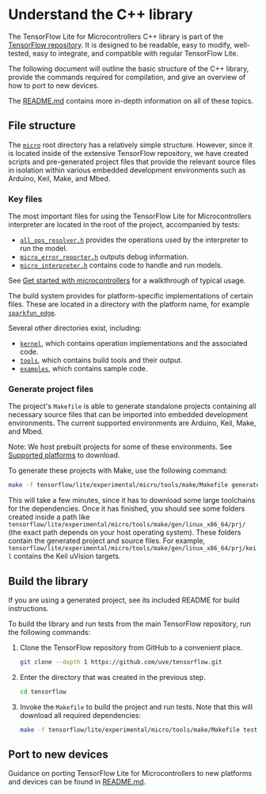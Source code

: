 # Understand the C++ library

The TensorFlow Lite for Microcontrollers C++ library is part of the
[TensorFlow repository](https://github.com/uve/tensorflow/tree/master/tensorflow/lite/experimental/micro).
It is designed to be readable, easy to modify, well-tested, easy to integrate,
and compatible with regular TensorFlow Lite.

The following document will outline the basic structure of the C++ library,
provide the commands required for compilation, and give an overview of how to
port to new devices.

The
[README.md](https://github.com/uve/tensorflow/blob/master/tensorflow/lite/experimental/micro/README.md#how-to-port-tensorflow-lite-micro-to-a-new-platform)
contains more in-depth information on all of these topics.

## File structure

The
[`micro`](https://github.com/uve/tensorflow/tree/master/tensorflow/lite/experimental/micro)
root directory has a relatively simple structure. However, since it is located
inside of the extensive TensorFlow repository, we have created scripts and
pre-generated project files that provide the relevant source files in isolation
within various embedded development environments such as Arduino, Keil, Make,
and Mbed.

### Key files

The most important files for using the TensorFlow Lite for Microcontrollers
interpreter are located in the root of the project, accompanied by tests:

-   [`all_ops_resolver.h`](https://github.com/uve/tensorflow/blob/master/tensorflow/lite/experimental/micro/kernels/all_ops_resolver.h)
    provides the operations used by the interpreter to run the model.
-   [`micro_error_reporter.h`](https://github.com/uve/tensorflow/blob/master/tensorflow/lite/experimental/micro/micro_error_reporter.h)
    outputs debug information.
-   [`micro_interpreter.h`](https://github.com/uve/tensorflow/blob/master/tensorflow/lite/experimental/micro/micro_interpreter.h)
    contains code to handle and run models.

See [Get started with microcontrollers](get_started.md) for a walkthrough of
typical usage.

The build system provides for platform-specific implementations of certain
files. These are located in a directory with the platform name, for example
[`sparkfun_edge`](https://github.com/uve/tensorflow/tree/master/tensorflow/lite/experimental/micro/sparkfun_edge).

Several other directories exist, including:

-   [`kernel`](https://github.com/uve/tensorflow/tree/master/tensorflow/lite/experimental/micro/kernels),
    which contains operation implementations and the associated code.
-   [`tools`](https://github.com/uve/tensorflow/tree/master/tensorflow/lite/experimental/micro/tools),
    which contains build tools and their output.
-   [`examples`](https://github.com/uve/tensorflow/tree/master/tensorflow/lite/experimental/micro/examples),
    which contains sample code.

### Generate project files

The project's `Makefile` is able to generate standalone projects containing all
necessary source files that can be imported into embedded development
environments. The current supported environments are Arduino, Keil, Make, and
Mbed.

Note: We host prebuilt projects for some of these environments. See
[Supported platforms](overview.md#supported-platforms) to download.

To generate these projects with Make, use the following command:

```bash
make -f tensorflow/lite/experimental/micro/tools/make/Makefile generate_projects
```

This will take a few minutes, since it has to download some large toolchains for
the dependencies. Once it has finished, you should see some folders created
inside a path like
`tensorflow/lite/experimental/micro/tools/make/gen/linux_x86_64/prj/` (the exact
path depends on your host operating system). These folders contain the generated
project and source files. For example,
`tensorflow/lite/experimental/micro/tools/make/gen/linux_x86_64/prj/keil`
contains the Keil uVision targets.

## Build the library

If you are using a generated project, see its included README for build
instructions.

To build the library and run tests from the main TensorFlow repository, run the
following commands:

1.  Clone the TensorFlow repository from GitHub to a convenient place.

    ```bash
    git clone --depth 1 https://github.com/uve/tensorflow.git
    ```

1.  Enter the directory that was created in the previous step.

    ```bash
    cd tensorflow
    ```

1.  Invoke the `Makefile` to build the project and run tests. Note that this
    will download all required dependencies:

    ```bash
    make -f tensorflow/lite/experimental/micro/tools/make/Makefile test
    ```

## Port to new devices

Guidance on porting TensorFlow Lite for Microcontrollers to new platforms and
devices can be found in
[README.md](https://github.com/uve/tensorflow/tree/master/tensorflow/lite/experimental/micro#how-to-port-tensorflow-lite-micro-to-a-new-platform).
